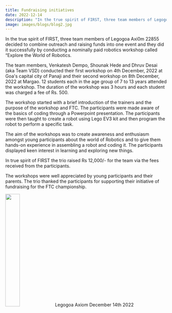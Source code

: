 ```yaml
---
title: Fundraising initiatives
date: 2022-12-14
description: "In the true spirit of FIRST, three team members of Legogoa Axi0m 22855 decided to combine outreach and raising .."
image: images/blogs/blog2.jpg
---
```


In the true spirit of FIRST, three team members of Legogoa Axi0m 22855 decided to combine outreach and raising funds into one event and they did it successfully by conducting a nominally paid robotics workshop called “Explore the World of Robotics. 

The team members, Venkatesh Dempo, Shounak Hede and Dhruv Desai (aka Team VSD) conducted their first workshop on 4th December, 2022 at Goa's capital city of Panaji and their second workshop on 8th December, 2022 at Margao. 12 students each in the age group of 7 to 13 years attended the workshop. The duration of the workshop was 3 hours and each student was charged a fee of Rs. 500. 

The workshop started with a brief introduction of the trainers and the purpose of the workshop and FTC. The participants were made aware of the basics of coding through a Powerpoint presentation. The participants were then taught to create a robot using Lego EV3 kit and then program the robot to perform a specific task.

The aim of the workshops was to create awareness and enthusiasm amongst young participants about the world of Robotics and to give them hands-on experience in assembling a robot and coding it. The participants displayed keen interest in learning and exploring new things.

In true spirit of FIRST the trio raised Rs 12,000/- for the team via the fees received from the participants.

The workshops were well appreciated by young participants and their parents. The trio thanked the participants for supporting their initiative of fundraising for the FTC championship.

<div class="author">
<img width="30%" class="author-image" src="/images/logo.png"s />
  <span class="author-name">Legogoa Axiom</span>
  <span class="author-divider"></span>
  <span class="author-date">December 14th 2022</span>
</div>